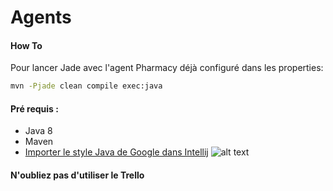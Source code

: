 # Agents


#### How To


Pour lancer Jade avec l'agent Pharmacy déjà configuré dans les properties:
```bash
mvn -Pjade clean compile exec:java
``` 


#### Pré requis :

* Java 8
* Maven
* [Importer le style Java de Google dans Intellij](https://github.com/google/styleguide/blob/gh-pages/intellij-java-google-style.xml)
![alt text](https://i.imgur.com/HFowHuY.png "Import style")

#### N'oubliez pas d'utiliser le Trello